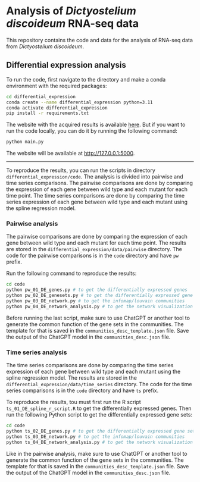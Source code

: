 # Analysis of *Dictyostelium discoideum* RNA-seq data

This repository contains the code and data for the analysis of RNA-seq data from *Dictyostelium discoideum*.

## Differential expression analysis
To run the code, first navigate to the directory and make a conda environment with the required packages:

```bash
cd differential_expression
conda create --name differential_expression python=3.11
conda activate differential_expression
pip install -r requirements.txt
```

The website with the acquired results is available [here](https://lenatr99.pythonanywhere.com/). But if you want to run the code locally, you can do it by running the following command:

```bash
python main.py
```
The website will be available at http://127.0.0.1:5000.


-------------------

To reproduce the results, you can run the scripts in directory `differential_expression/code`. The analysis is divided into pairwise and time series comparisons. The pairwise comparisons are done by comparing the expression of each gene between wild type and each mutant for each time point. The time series comparisons are done by comparing the time series expression of each gene between wild type and each mutant using the spline regression model.

### Pairwise analysis
The pairwise comparisons are done by comparing the expression of each gene between wild type and each mutant for each time point. The results are stored in the `differential_expression/data/pairwise` directory. The code for the pairwise comparisons is in the `code` directory and have `pw` prefix.

Run the following command to reproduce the results:

```bash
cd code
python pw_01_DE_genes.py # to get the differentially expressed genes
python pw_02_DE_genesets.py # to get the differentially expressed gene sets
python pw_03_DE_network.py # to get the infomap/louvain communities
python pw_04_DE_network_analysis.py # to get the network visualization
```

Before running the last script, make sure to use ChatGPT or another tool to generate the common function of the gene sets in the communities. The template for that is saved in the `communities_desc_template.json` file. Save the output of the ChatGPT model in the `communities_desc.json` file.

### Time series analysis
The time series comparisons are done by comparing the time series expression of each gene between wild type and each mutant using the spline regression model. The results are stored in the `differential_expression/data/time_series` directory. The code for the time series comparisons is in the `code` directory and have `ts` prefix.

To reproduce the results, tou must first run the R script `ts_01_DE_spline_r_script.R` to get the differentially expressed genes. Then run the following Python script to get the differentially expressed gene sets:

```bash
cd code
python ts_02_DE_genes.py # to get the differentially expressed gene sets
python ts_03_DE_network.py # to get the infomap/louvain communities
python ts_04_DE_network_analysis.py # to get the network visualization
```
Like in the pairwise analysis, make sure to use ChatGPT or another tool to generate the common function of the gene sets in the communities. The template for that is saved in the `communities_desc_template.json` file. Save the output of the ChatGPT model in the `communities_desc.json` file.

